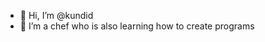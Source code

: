- 👋 Hi, I’m @kundid
- 🌱 I’m a chef who is also learning how to create programs

<!---
kundid/kundid is a ✨ special ✨ repository because its `README.md` (this file) appears on your GitHub profile.
You can click the Preview link to take a look at your changes.
--->
